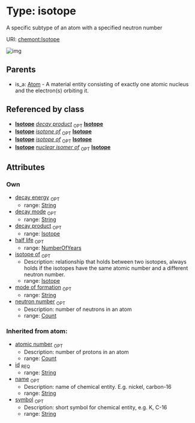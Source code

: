 
# Type: isotope


A specific subtype of an atom with a specified neutron number

URI: [chemont:Isotope](http://w3id.org/chemontIsotope)


![img](http://yuml.me/diagram/nofunky;dir:TB/class/[Isotope]<decay%20product%200..1-%20[Isotope&#124;neutron_number:count%20%3F;half_life:number_of_years%20%3F;decay_mode:string%20%3F;decay_energy:string%20%3F;mode_of_formation:string%20%3F;atomic_number(i):count%20%3F;symbol(i):string%20%3F;name(i):string%20%3F;id(i):string],[Isotope]<isotope%20of%200..1-%20[Isotope],[Atom]^-[Isotope],[Atom])

## Parents

 *  is_a: [Atom](Atom.md) - A material entity consisting of exactly one atomic nucleus and the electron(s) orbiting it.

## Referenced by class

 *  **[Isotope](Isotope.md)** *[decay product](decay_product.md)*  <sub>OPT</sub>  **[Isotope](Isotope.md)**
 *  **[Isotope](Isotope.md)** *[isotone of](isotone_of.md)*  <sub>OPT</sub>  **[Isotope](Isotope.md)**
 *  **[Isotope](Isotope.md)** *[isotope of](isotope_of.md)*  <sub>OPT</sub>  **[Isotope](Isotope.md)**
 *  **[Isotope](Isotope.md)** *[nuclear isomer of](nuclear_isomer_of.md)*  <sub>OPT</sub>  **[Isotope](Isotope.md)**

## Attributes


### Own

 * [decay energy](decay_energy.md)  <sub>OPT</sub>
    * range: [String](types/String.md)
 * [decay mode](decay_mode.md)  <sub>OPT</sub>
    * range: [String](types/String.md)
 * [decay product](decay_product.md)  <sub>OPT</sub>
    * range: [Isotope](Isotope.md)
 * [half life](half_life.md)  <sub>OPT</sub>
    * range: [NumberOfYears](types/NumberOfYears.md)
 * [isotope of](isotope_of.md)  <sub>OPT</sub>
    * Description: relationship that holds between two isotopes, always holds if the isotopes have the same atomic number and a different neutron number.
    * range: [Isotope](Isotope.md)
 * [mode of formation](mode_of_formation.md)  <sub>OPT</sub>
    * range: [String](types/String.md)
 * [neutron number](neutron_number.md)  <sub>OPT</sub>
    * Description: number of neutrons in an atom
    * range: [Count](types/Count.md)

### Inherited from atom:

 * [atomic number](atomic_number.md)  <sub>OPT</sub>
    * Description: number of protons in an atom
    * range: [Count](types/Count.md)
 * [id](id.md)  <sub>REQ</sub>
    * range: [String](types/String.md)
 * [name](name.md)  <sub>OPT</sub>
    * Description: name of chemical entity. E.g. nickel, carbon-16
    * range: [String](types/String.md)
 * [symbol](symbol.md)  <sub>OPT</sub>
    * Description: short symbol for chemical entity, e.g. K, C-16
    * range: [String](types/String.md)
